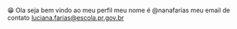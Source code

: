 😁 Ola seja bem vindo ao meu perfil meu nome é @nanafarias
 meu email de contato luciana.farias@escola.pr.gov.br
